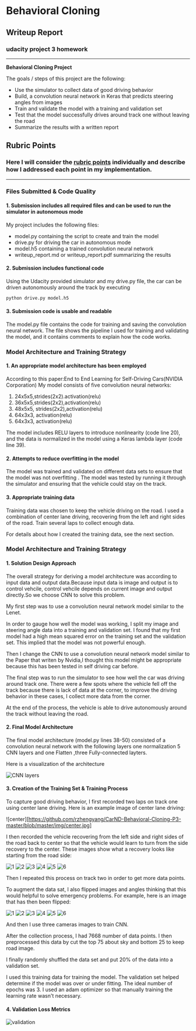 # **Behavioral Cloning** 

## Writeup Report
### udacity project 3 homework
---

**Behavioral Cloning Project**

The goals / steps of this project are the following:
* Use the simulator to collect data of good driving behavior
* Build, a convolution neural network in Keras that predicts steering angles from images
* Train and validate the model with a training and validation set
* Test that the model successfully drives around track one without leaving the road
* Summarize the results with a written report

## Rubric Points
### Here I will consider the [rubric points](https://review.udacity.com/#!/rubrics/432/view) individually and describe how I addressed each point in my implementation.  

---
### Files Submitted & Code Quality

#### 1. Submission includes all required files and can be used to run the simulator in autonomous mode

My project includes the following files:
* model.py containing the script to create and train the model
* drive.py for driving the car in autonomous mode
* model.h5 containing a trained convolution neural network 
* writeup_report.md or writeup_report.pdf summarizing the results

#### 2. Submission includes functional code
Using the Udacity provided simulator and my drive.py file, the car can be driven autonomously around the track by executing 
```sh
python drive.py model.h5
```

#### 3. Submission code is usable and readable

The model.py file contains the code for training and saving the convolution neural network. The file shows the pipeline I used for training and validating the model, and it contains comments to explain how the code works.

### Model Architecture and Training Strategy

#### 1. An appropriate model architecture has been employed

According to this paper:End to End Learning for Self-Driving Cars(NVIDIA Corporation)
My model consists of five convolution neural networks:
1. 24x5x5,strides(2x2).activation(relu)
2. 36x5x5,strides(2x2),activation(relu)
3. 48x5x5, strides(2x2),activation(relu)
4. 64x3x3, activation(relu)
5. 64x3x3, activation(relu) 

The model includes RELU layers to introduce nonlinearity (code line 20), and the data is normalized in the model using a Keras lambda layer (code line 39). 

#### 2. Attempts to reduce overfitting in the model

The model was trained and validated on different data sets to ensure that the model was not overfitting . The model was tested by running it through the simulator and ensuring that the vehicle could stay on the track.


#### 3. Appropriate training data

Training data was chosen to keep the vehicle driving on the road. I used a combination of center lane driving, recovering from the left and right sides of the road. Train several laps to collect enough data.

For details about how I created the training data, see the next section. 

### Model Architecture and Training Strategy

#### 1. Solution Design Approach

The overall strategy for deriving a model architecture was according to input data and output data.Because input data is image and output is to control vehcile, control vehcile depends on current image and output directly.So we choose CNN to solve this problem.

My first step was to use a convolution neural network model similar to the Lenet.

In order to gauge how well the model was working, I split my image and steering angle data into a training and validation set. I found that my first model had a high mean squared error on the training set and the validation set. This implied that the model was not powerful enough. 

Then I change the CNN to use a convolution neural network model similar to the Paper that writen by Nvidia,I thought this model might be appropriate because this has been tested in self driving car before.

The final step was to run the simulator to see how well the car was driving around track one. There were a few spots where the vehicle fell off the track because there is lack of data at the corner, to improve the driving behavior in these cases, I collect more data from the corner.

At the end of the process, the vehicle is able to drive autonomously around the track without leaving the road.

#### 2. Final Model Architecture

The final model architecture (model.py lines 38-50) consisted of a convolution neural network with the following layers one normalization 5 CNN layers and one Flatten ,three Fully-connected layters.

Here is a visualization of the architecture

![CNN layers](https://github.com/rzhengyang/CarND-Behavioral-Cloning-P3-master/blob/master/img/CNN%20layers.jpg)

#### 3. Creation of the Training Set & Training Process

To capture good driving behavior, I first recorded two laps on track one using center lane driving. Here is an example image of center lane driving:

![center][https://github.com/rzhengyang/CarND-Behavioral-Cloning-P3-master/blob/master/img/center.jpg]

I then recorded the vehicle recovering from the left side and right sides of the road back to center so that the vehicle would learn to turn from the side recovery to the center.
 These images show what a recovery looks like starting from the road side:


![1](https://github.com/rzhengyang/CarND-Behavioral-Cloning-P3-master/blob/master/img/1/1.jpg)
![2](https://github.com/rzhengyang/CarND-Behavioral-Cloning-P3-master/blob/master/img/1/2.jpg)
![3](https://github.com/rzhengyang/CarND-Behavioral-Cloning-P3-master/blob/master/img/1/3.jpg)
![4](https://github.com/rzhengyang/CarND-Behavioral-Cloning-P3-master/blob/master/img/1/4.jpg)
![5](https://github.com/rzhengyang/CarND-Behavioral-Cloning-P3-master/blob/master/img/1/5.jpg)
![6](https://github.com/rzhengyang/CarND-Behavioral-Cloning-P3-master/blob/master/img/1/6.jpg)

Then I repeated this process on track two in order to get more data points.

To augment the data sat, I also flipped images and angles thinking that this would helpful to solve  emergency problems. For example, here is an image that has then been flipped:


![1](https://github.com/rzhengyang/CarND-Behavioral-Cloning-P3-master/blob/master/img/2/1.jpg)
![2](https://github.com/rzhengyang/CarND-Behavioral-Cloning-P3-master/blob/master/img/2/2.jpg)
![3](https://github.com/rzhengyang/CarND-Behavioral-Cloning-P3-master/blob/master/img/2/3.jpg)
![4](https://github.com/rzhengyang/CarND-Behavioral-Cloning-P3-master/blob/master/img/2/4.jpg)
![5](https://github.com/rzhengyang/CarND-Behavioral-Cloning-P3-master/blob/master/img/2/5.jpg)
![6](https://github.com/rzhengyang/CarND-Behavioral-Cloning-P3-master/blob/master/img/2/6.jpg)

And then I use three cameras images to train CNN.

After the collection process, I had 7668 number of data points. I then preprocessed this data by cut the top 75 about sky and bottom 25 to keep road image. 

I finally randomly shuffled the data set and put 20% of the data into a validation set. 

I used this training data for training the model. The validation set helped determine if the model was over or under fitting. The ideal number of epochs was 3. I used an adam optimizer so that manually training the learning rate wasn't necessary.

#### 4. Validation Loss Metrics
![validation](https://github.com/rzhengyang/CarND-Behavioral-Cloning-P3-master/blob/master/img/1.png)
